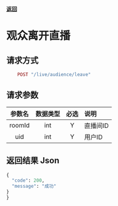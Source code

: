 [**返回**](https://github.com/ccba/aliyun-live-appserver-doc#live)

# 观众离开直播

## 请求方式 ##
```ruby
    POST "/live/audience/leave"
```

## 请求参数 ##

参数名|数据类型|必选|说明
:------:|:------:|:------:|:------
roomId|int|Y|直播间ID
uid|int|Y|用户ID


## 返回结果 Json ##

```python
{
  "code": 200,
  "message": "成功"
}
}
```
